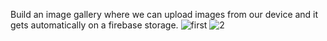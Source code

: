 Build an image gallery where we can upload images from our device and it gets automatically on a firebase storage.
![first](https://user-images.githubusercontent.com/77845945/117336050-6a44ab00-aeb9-11eb-8640-3cd9ce6637b1.png)
![2](https://user-images.githubusercontent.com/77845945/117336055-6b75d800-aeb9-11eb-9db8-482d4cc390dc.png)
